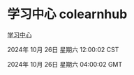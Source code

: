 # 学习中心 colearnhub
[学习中心](http://219.139.197.74:56308/colearnhub/)

2024年 10月 26日 星期六 12:00:02 CST

2024年 10月 26日 星期六 04:00:02 GMT
